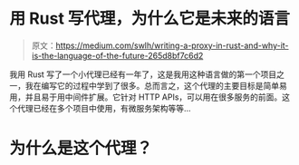 # 用 Rust 写代理，为什么它是未来的语言

> 原文：<https://medium.com/swlh/writing-a-proxy-in-rust-and-why-it-is-the-language-of-the-future-265d8bf7c6d2>

我用 Rust 写了一个小代理已经有一年了，这是我用这种语言做的第一个项目之一，我在编写它的过程中学到了很多。总而言之，这个代理的主要目标是简单易用，并且易于用中间件扩展。它针对 HTTP APIs，可以用在很多服务的前面。这个代理已经在多个项目中使用，有微服务架构等等…

# 为什么是这个代理？